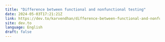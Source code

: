 ```yaml
---
title: "Difference between functional and nonfunctional testing"
date: 2024-05-03T17:21:21Z
link: https://dev.to/karvendhan/difference-between-functional-and-nonfunctional-testing-83h?utm_medium=RSS&utm_source=news.12bit.vn
site: dev.to
language: English
draft: false
---
```

